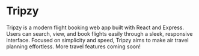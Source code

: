 # Tripzy
Tripzy is a modern flight booking web app built with React and Express. Users can search, view, and book flights easily through a sleek, responsive interface. Focused on simplicity and speed, Tripzy aims to make air travel planning effortless. More travel features coming soon!
